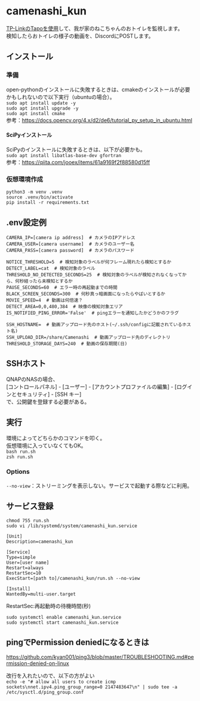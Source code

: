 # camenashi_kun
[TP-LinkのTapoを使用](https://www.tp-link.com/jp/support/faq/2680/)して、我が家のねこちゃんのおトイレを監視します。  
検知したらおトイレの様子の動画を、DiscordにPOSTします。

## インストール
### 準備
open-pythonのインストールに失敗するときは、cmakeのインストールが必要かもしれないので以下実行（ubuntuの場合）。  
`sudo apt install update -y`  
`sudo apt install upgrade -y`  
`sudo apt install cmake`  
参考：https://docs.opencv.org/4.x/d2/de6/tutorial_py_setup_in_ubuntu.html  

#### SciPyインストール
SciPyのインストールに失敗するときは、以下が必要かも。  
`sudo apt install libatlas-base-dev gfortran`  
参考：https://qiita.com/jooex/items/61a9169f2f88580d15ff

### 仮想環境作成
`python3 -m venv .venv`  
`source .venv/bin/activate`  
`pip install -r requirements.txt`  

## .env設定例
```
CAMERA_IP=[camera ip address]  # カメラのIPアドレス
CAMERA_USER=[camera username]  # カメラのユーザー名
CAMERA_PASS=[camera password]  # カメラのパスワード

NOTICE_THRESHOLD=5  # 検知対象のラベルが何フレーム現れたら検知とするか
DETECT_LABEL=cat  # 検知対象のラベル
THRESHOLD_NO_DETECTED_SECONDS=25  # 検知対象のラベルが検知されなくなってから、何秒経ったら未検知とするか
PAUSE_SECONDS=60  # エラー時の再起動までの時間
BLACK_SCREEN_SECONDS=300  # 何秒真っ暗画面になったらやばいとするか
MOVIE_SPEED=4  # 動画は何倍速？
DETECT_AREA=0,0,480,384  # 映像の検知対象エリア
IS_NOTIFIED_PING_ERROR='False'  # pingエラーを通知したかどうかのフラグ

SSH_HOSTNAME=  # 動画アップロード先のホスト(~/.ssh/configに記載されているホスト名)
SSH_UPLOAD_DIR=/share/Camenashi  # 動画アップロード先のディレクトリ
THRESHOLD_STORAGE_DAYS=240  # 動画の保存期間(日)
```

## SSHホスト
QNAPのNASの場合、  
[コントロールパネル] - [ユーザー] - [アカウントプロファイルの編集] - [ログインとセキュリティ] - [SSH キー]  
で、公開鍵を登録する必要がある。

## 実行
環境によってどちらかのコマンドを叩く。  
仮想環境に入っていなくてもOK。  
`bash run.sh`  
`zsh run.sh`  

### Options
`--no-view`：ストリーミングを表示しない。サービスで起動する際などに利用。  

## サービス登録
`chmod 755 run.sh`  
`sudo vi /lib/systemd/system/camenashi_kun.service`  
```
[Unit]
Description=camenashi_kun

[Service]
Type=simple
User=[user name]
Restart=always
RestartSec=10
ExecStart=[path to]/camenashi_kun/run.sh --no-view

[Install]
WantedBy=multi-user.target
```
RestartSec:再起動時の待機時間(秒)  

`sudo systemctl enable camenashi_kun.service`  
`sudo systemctl start camenashi_kun.service`  

## pingでPermission deniedになるときは
https://github.com/kyan001/ping3/blob/master/TROUBLESHOOTING.md#permission-denied-on-linux  

改行を入れたいので、以下の方がよい  
```echo -e "# allow all users to create icmp sockets\nnet.ipv4.ping_group_range=0 2147483647\n" | sudo tee -a /etc/sysctl.d/ping_group.conf```
